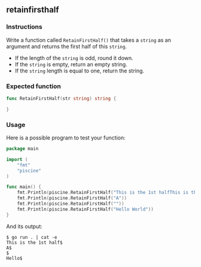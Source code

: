## retainfirsthalf

### Instructions

Write a function called `RetainFirstHalf()` that takes a `string` as an argument and returns the first half of this `string`.

- If the length of the `string` is odd, round it down.
- If the `string` is empty, return an empty string.
- If the `string` length is equal to one, return the string.

### Expected function

```go
func RetainFirstHalf(str string) string {

}
```

### Usage

Here is a possible program to test your function:

```go
package main

import (
	"fmt"
	"piscine"
)

func main() {
	fmt.Println(piscine.RetainFirstHalf("This is the 1st halfThis is the 2nd half"))
	fmt.Println(piscine.RetainFirstHalf("A"))
	fmt.Println(piscine.RetainFirstHalf(""))
	fmt.Println(piscine.RetainFirstHalf("Hello World"))
}
```

And its output:

```console
$ go run . | cat -e
This is the 1st half$
A$
$
Hello$
```
